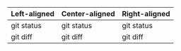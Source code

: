 | Left-aligned | Center-aligned | Right-aligned |
| -      |     -  |         - |
| git status   | git status     | git status    |
| git diff     | git diff       | git diff      |
